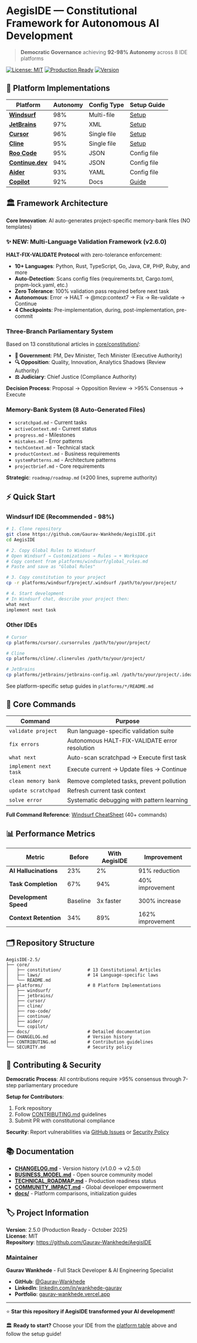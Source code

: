 # AegisIDE — Constitutional Framework for Autonomous AI Development
> **Democratic Governance** achieving **92-98% Autonomy** across 8 IDE platforms

[![License: MIT](https://img.shields.io/badge/License-MIT-green.svg)](LICENSE.md) [![Production Ready](https://img.shields.io/badge/Status-Production%20Ready-success)]() [![Version](https://img.shields.io/badge/Version-2.6.0-blue)]()

## 🎯 Platform Implementations

| Platform | Autonomy | Config Type | Setup Guide |
|----------|----------|-------------|-------------|
| **[Windsurf](platforms/windsurf/)** | 98% | Multi-file | [Setup](platforms/windsurf/README.md) |
| **[JetBrains](platforms/jetbrains/)** | 97% | XML | [Setup](platforms/jetbrains/README.md) |
| **[Cursor](platforms/cursor/)** | 96% | Single file | [Setup](platforms/cursor/README.md) |
| **[Cline](platforms/cline/)** | 95% | Single file | [Setup](platforms/cline/README.md) |
| **[Roo Code](platforms/roo-code/)** | 95% | JSON | Config file |
| **[Continue.dev](platforms/continue/)** | 94% | JSON | Config file |
| **[Aider](platforms/aider/)** | 93% | YAML | Config file |
| **[Copilot](platforms/copilot/)** | 92% | Docs | [Guide](platforms/copilot/README.md) |

## 🏛️ Framework Architecture

**Core Innovation**: AI auto-generates project-specific memory-bank files (NO templates)

### ✨ NEW: Multi-Language Validation Framework (v2.6.0)
**HALT-FIX-VALIDATE Protocol** with zero-tolerance enforcement:
- **10+ Languages**: Python, Rust, TypeScript, Go, Java, C#, PHP, Ruby, and more
- **Auto-Detection**: Scans config files (requirements.txt, Cargo.toml, pnpm-lock.yaml, etc.)
- **Zero Tolerance**: 100% validation pass required before next task
- **Autonomous**: Error → HALT → @mcp:context7 → Fix → Re-validate → Continue
- **4 Checkpoints**: Pre-implementation, during, post-implementation, pre-commit

### Three-Branch Parliamentary System
Based on 13 constitutional articles in [core/constitution/](core/constitution/):

- **🏢 Government**: PM, Dev Minister, Tech Minister (Executive Authority)
- **🔍 Opposition**: Quality, Innovation, Analytics Shadows (Review Authority)
- **⚖️ Judiciary**: Chief Justice (Compliance Authority)

**Decision Process**: Proposal → Opposition Review → >95% Consensus → Execute

### Memory-Bank System (8 Auto-Generated Files)
- `scratchpad.md` - Current tasks
- `activeContext.md` - Current status
- `progress.md` - Milestones
- `mistakes.md` - Error patterns
- `techContext.md` - Technical stack
- `productContext.md` - Business requirements
- `systemPatterns.md` - Architecture patterns
- `projectbrief.md` - Core requirements

**Strategic**: `roadmap/roadmap.md` (≤200 lines, supreme authority)

## ⚡ Quick Start

### Windsurf IDE (Recommended - 98%)
```bash
# 1. Clone repository
git clone https://github.com/Gaurav-Wankhede/AegisIDE.git
cd AegisIDE

# 2. Copy Global Rules to Windsurf
# Open Windsurf → Customizations → Rules → + Workspace
# Copy content from platforms/windsurf/global_rules.md
# Paste and save as "Global Rules"

# 3. Copy constitution to your project
cp -r platforms/windsurf/project/.windsurf /path/to/your/project/

# 4. Start development
# In Windsurf chat, describe your project then:
what next
implement next task
```

### Other IDEs
```bash
# Cursor
cp platforms/cursor/.cursorrules /path/to/your/project/

# Cline
cp platforms/cline/.clinerules /path/to/your/project/

# JetBrains
cp platforms/jetbrains/jetbrains-config.xml /path/to/your/project/.idea/
```

See platform-specific setup guides in `platforms/*/README.md`

## 🤖 Core Commands

| Command | Purpose |
|---------|---------|
| `validate project` | Run language-specific validation suite |
| `fix errors` | Autonomous HALT-FIX-VALIDATE error resolution |
| `what next` | Auto-scan scratchpad → Execute first task |
| `implement next task` | Execute current → Update files → Continue |
| `clean memory bank` | Remove completed tasks, prevent pollution |
| `update scratchpad` | Refresh current task context |
| `solve error` | Systematic debugging with pattern learning |

**Full Command Reference**: [Windsurf CheatSheet](platforms/windsurf/CheatSheet.md) (40+ commands)

## 📊 Performance Metrics

| Metric | Before | With AegisIDE | Improvement |
|--------|--------|---------------|-------------|
| **AI Hallucinations** | 23% | 2% | 91% reduction |
| **Task Completion** | 67% | 94% | 40% improvement |
| **Development Speed** | Baseline | 3x faster | 300% increase |
| **Context Retention** | 34% | 89% | 162% improvement |

## 🗂️ Repository Structure

```
AegisIDE-2.5/
├── core/
│   ├── constitution/          # 13 Constitutional Articles
│   ├── laws/                  # 14 Language-specific laws
│   └── README.md
├── platforms/                 # 8 Platform Implementations
│   ├── windsurf/
│   ├── jetbrains/
│   ├── cursor/
│   ├── cline/
│   ├── roo-code/
│   ├── continue/
│   ├── aider/
│   └── copilot/
├── docs/                      # Detailed documentation
├── CHANGELOG.md               # Version history
├── CONTRIBUTING.md            # Contribution guidelines
└── SECURITY.md                # Security policy
```

## 🤝 Contributing & Security

**Democratic Process**: All contributions require >95% consensus through 7-step parliamentary procedure

**Setup for Contributors**:
1. Fork repository
2. Follow [CONTRIBUTING.md](CONTRIBUTING.md) guidelines
3. Submit PR with constitutional compliance

**Security**: Report vulnerabilities via [GitHub Issues](https://github.com/Gaurav-Wankhede/AegisIDE/issues) or [Security Policy](SECURITY.md)

## 📚 Documentation

- **[CHANGELOG.md](CHANGELOG.md)** - Version history (v1.0.0 → v2.5.0)
- **[BUSINESS_MODEL.md](BUSINESS_MODEL.md)** - Open source community model
- **[TECHNICAL_ROADMAP.md](TECHNICAL_ROADMAP.md)** - Production readiness status
- **[COMMUNITY_IMPACT.md](COMMUNITY_IMPACT.md)** - Global developer empowerment
- **[docs/](docs/)** - Platform comparisons, initialization guides

## 🏷️ Project Information

**Version**: 2.5.0 (Production Ready - October 2025)  
**License**: MIT  
**Repository**: https://github.com/Gaurav-Wankhede/AegisIDE

### Maintainer
**Gaurav Wankhede** - Full Stack Developer & AI Engineering Specialist
- **GitHub**: [@Gaurav-Wankhede](https://github.com/Gaurav-Wankhede)
- **LinkedIn**: [linkedin.com/in/wankhede-gaurav](https://www.linkedin.com/in/wankhede-gaurav)
- **Portfolio**: [gaurav-wankhede.vercel.app](https://gaurav-wankhede.vercel.app)

---

⭐ **Star this repository if AegisIDE transformed your AI development!**

🏛️ **Ready to start?** Choose your IDE from the [platform table](#-platform-implementations) above and follow the setup guide!
